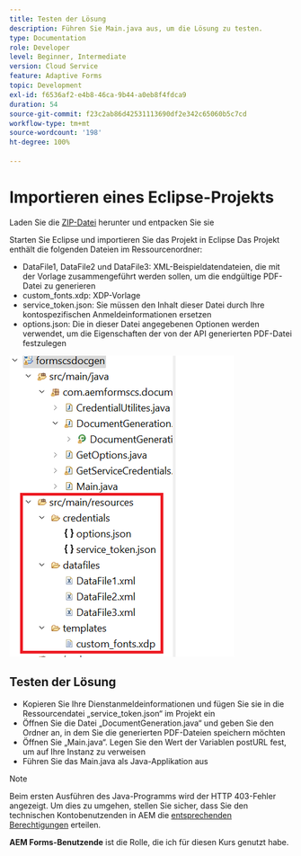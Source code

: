 ```yaml
---
title: Testen der Lösung
description: Führen Sie Main.java aus, um die Lösung zu testen.
type: Documentation
role: Developer
level: Beginner, Intermediate
version: Cloud Service
feature: Adaptive Forms
topic: Development
exl-id: f6536af2-e4b8-46ca-9b44-a0eb8f4fdca9
duration: 54
source-git-commit: f23c2ab86d42531113690df2e342c65060b5c7cd
workflow-type: tm+mt
source-wordcount: '198'
ht-degree: 100%

---
```


# Importieren eines Eclipse-Projekts

Laden Sie die [ZIP-Datei](./assets/aem-forms-cs-doc-gen.zip) herunter und entpacken Sie sie 

Starten Sie Eclipse und importieren Sie das Projekt in Eclipse
Das Projekt enthält die folgenden Dateien im Ressourcenordner:

* DataFile1, DataFile2 und DataFile3: XML-Beispieldatendateien, die mit der Vorlage zusammengeführt werden sollen, um die endgültige PDF-Datei zu generieren
* custom_fonts.xdp: XDP-Vorlage
* service_token.json: Sie müssen den Inhalt dieser Datei durch Ihre kontospezifischen Anmeldeinformationen ersetzen
* options.json: Die in dieser Datei angegebenen Optionen werden verwendet, um die Eigenschaften der von der API generierten PDF-Datei festzulegen

![resources-file](./assets/resource-files.png)

## Testen der Lösung

* Kopieren Sie Ihre Dienstanmeldeinformationen und fügen Sie sie in die Ressourcendatei „service_token.json“ im Projekt ein
* Öffnen Sie die Datei „DocumentGeneration.java“ und geben Sie den Ordner an, in dem Sie die generierten PDF-Dateien speichern möchten
* Öffnen Sie „Main.java“. Legen Sie den Wert der Variablen postURL fest, um auf Ihre Instanz zu verweisen
* Führen Sie das Main.java als Java-Applikation aus

>[!NOTE]
> Beim ersten Ausführen des Java-Programms wird der HTTP 403-Fehler angezeigt. Um dies zu umgehen, stellen Sie sicher, dass Sie den technischen Kontobenutzenden in AEM die [entsprechenden Berechtigungen](https://experienceleague.adobe.com/docs/experience-manager-learn/getting-started-with-aem-headless/authentication/service-credentials.html?lang=de#configure-access-in-aem) erteilen.

**AEM Forms-Benutzende** ist die Rolle, die ich für diesen Kurs genutzt habe.

